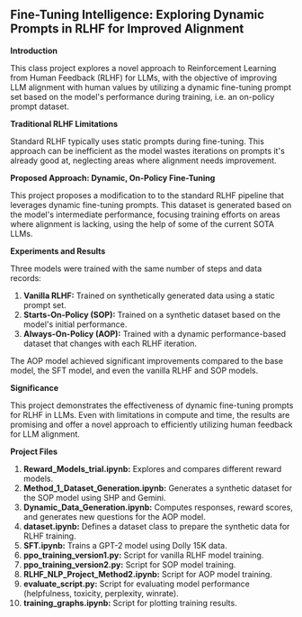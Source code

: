 ## Fine-Tuning Intelligence: Exploring Dynamic Prompts in RLHF for Improved Alignment

**Introduction**

This class project explores a novel approach to Reinforcement Learning from Human Feedback (RLHF) for LLMs, with the objective of improving LLM alignment with human values by utilizing a dynamic fine-tuning prompt set based on the model's performance during training, i.e. an on-policy prompt dataset. 

**Traditional RLHF Limitations**

Standard RLHF typically uses static prompts during fine-tuning. This approach can be inefficient as the model wastes iterations on prompts it's already good at, neglecting areas where alignment needs improvement.

**Proposed Approach: Dynamic, On-Policy Fine-Tuning**

This project proposes a modification to to the standard RLHF pipeline that leverages dynamic fine-tuning prompts. This dataset is generated based on the model's intermediate performance, focusing training efforts on areas where alignment is lacking, using the help of some of the current SOTA LLMs.

**Experiments and Results**

Three models were trained with the same number of steps and data records:

1. **Vanilla RLHF:** Trained on synthetically generated data using a static prompt set.
2. **Starts-On-Policy (SOP):** Trained on a synthetic dataset based on the model's initial performance.
3. **Always-On-Policy (AOP):** Trained with a dynamic performance-based dataset that changes with each RLHF iteration.

The AOP model achieved significant improvements compared to the base model, the SFT model, and even the vanilla RLHF and SOP models.

**Significance**

This project demonstrates the effectiveness of dynamic fine-tuning prompts for RLHF in LLMs. Even with limitations in compute and time, the results are promising and offer a novel approach to efficiently utilizing human feedback for LLM alignment.

**Project Files**

1. **Reward_Models_trial.ipynb:** Explores and compares different reward models.
2. **Method_1_Dataset_Generation.ipynb:** Generates a synthetic dataset for the SOP model using SHP and Gemini.
3. **Dynamic_Data_Generation.ipynb:** Computes responses, reward scores, and generates new questions for the AOP model.
4. **dataset.ipynb:** Defines a dataset class to prepare the synthetic data for RLHF training.
5. **SFT.ipynb:** Trains a GPT-2 model using Dolly 15K data.
6. **ppo_training_version1.py:** Script for vanilla RLHF model training.
7. **ppo_training_version2.py:** Script for SOP model training.
8. **RLHF_NLP_Project_Method2.ipynb:** Script for AOP model training.
9. **evaluate_script.py:** Script for evaluating model performance (helpfulness, toxicity, perplexity, winrate).
10. **training_graphs.ipynb:** Script for plotting training results.